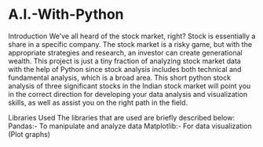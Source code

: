 # A.I.-With-Python

Introduction
We’ve all heard of the stock market, right? Stock is essentially a share in a specific company. The stock market is a risky game, but with the appropriate strategies and research, an investor can create generational wealth. This project is just a tiny fraction of analyzing stock market data with the help of Python since stock analysis includes both technical and fundamental analysis, which is a broad area.
This short python stock analysis of three significant stocks in the Indian stock market will point you in the correct direction for developing your data analysis and visualization skills, as well as assist you on the right path in the field.

Libraries Used
The libraries that are used are briefly described below:
Pandas:- To manipulate and analyze data
Matplotlib:- For data visualization (Plot graphs)
